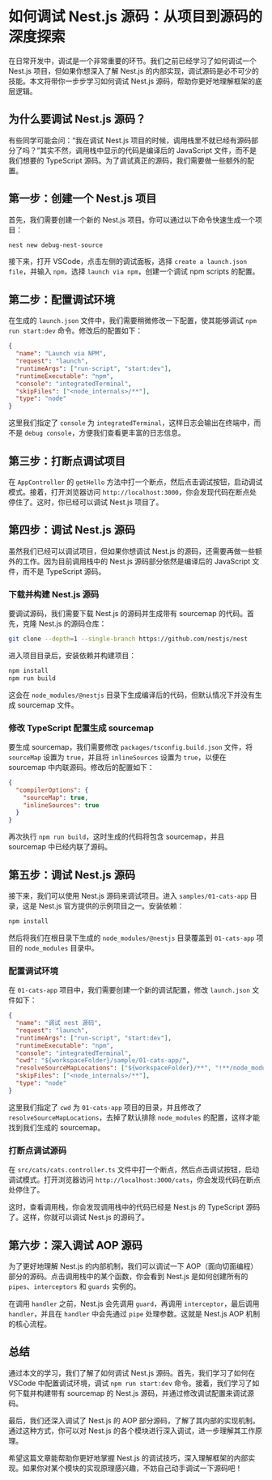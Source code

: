 # 如何调试 Nest.js 源码：从项目到源码的深度探索

在日常开发中，调试是一个非常重要的环节。我们之前已经学习了如何调试一个 Nest.js 项目，但如果你想深入了解 Nest.js 的内部实现，调试源码是必不可少的技能。本文将带你一步步学习如何调试 Nest.js 源码，帮助你更好地理解框架的底层逻辑。

## 为什么要调试 Nest.js 源码？

有些同学可能会问：“我在调试 Nest.js 项目的时候，调用栈里不就已经有源码部分了吗？”其实不然，调用栈中显示的代码是编译后的 JavaScript 文件，而不是我们想要的 TypeScript 源码。为了调试真正的源码，我们需要做一些额外的配置。

## 第一步：创建一个 Nest.js 项目

首先，我们需要创建一个新的 Nest.js 项目。你可以通过以下命令快速生成一个项目：

```bash
nest new debug-nest-source
```

接下来，打开 VSCode，点击左侧的调试面板，选择 `create a launch.json file`，并输入 `npm`，选择 `launch via npm`，创建一个调试 npm scripts 的配置。

## 第二步：配置调试环境

在生成的 `launch.json` 文件中，我们需要稍微修改一下配置，使其能够调试 `npm run start:dev` 命令。修改后的配置如下：

```json
{
  "name": "Launch via NPM",
  "request": "launch",
  "runtimeArgs": ["run-script", "start:dev"],
  "runtimeExecutable": "npm",
  "console": "integratedTerminal",
  "skipFiles": ["<node_internals>/**"],
  "type": "node"
}
```

这里我们指定了 `console` 为 `integratedTerminal`，这样日志会输出在终端中，而不是 `debug console`，方便我们查看更丰富的日志信息。

## 第三步：打断点调试项目

在 `AppController` 的 `getHello` 方法中打一个断点，然后点击调试按钮，启动调试模式。接着，打开浏览器访问 `http://localhost:3000`，你会发现代码在断点处停住了。这时，你已经可以调试 Nest.js 项目了。

## 第四步：调试 Nest.js 源码

虽然我们已经可以调试项目，但如果你想调试 Nest.js 的源码，还需要再做一些额外的工作。因为目前调用栈中的 Nest.js 源码部分依然是编译后的 JavaScript 文件，而不是 TypeScript 源码。

### 下载并构建 Nest.js 源码

要调试源码，我们需要下载 Nest.js 的源码并生成带有 sourcemap 的代码。首先，克隆 Nest.js 的源码仓库：

```bash
git clone --depth=1 --single-branch https://github.com/nestjs/nest
```

进入项目目录后，安装依赖并构建项目：

```bash
npm install
npm run build
```

这会在 `node_modules/@nestjs` 目录下生成编译后的代码，但默认情况下并没有生成 sourcemap 文件。

### 修改 TypeScript 配置生成 sourcemap

要生成 sourcemap，我们需要修改 `packages/tsconfig.build.json` 文件，将 `sourceMap` 设置为 `true`，并且将 `inlineSources` 设置为 `true`，以便在 sourcemap 中内联源码。修改后的配置如下：

```json
{
  "compilerOptions": {
    "sourceMap": true,
    "inlineSources": true
  }
}
```

再次执行 `npm run build`，这时生成的代码将包含 sourcemap，并且 sourcemap 中已经内联了源码。

## 第五步：调试 Nest.js 源码

接下来，我们可以使用 Nest.js 源码来调试项目。进入 `samples/01-cats-app` 目录，这是 Nest.js 官方提供的示例项目之一。安装依赖：

```bash
npm install
```

然后将我们在根目录下生成的 `node_modules/@nestjs` 目录覆盖到 `01-cats-app` 项目的 `node_modules` 目录中。

### 配置调试环境

在 `01-cats-app` 项目中，我们需要创建一个新的调试配置，修改 `launch.json` 文件如下：

```json
{
  "name": "调试 nest 源码",
  "request": "launch",
  "runtimeArgs": ["run-script", "start:dev"],
  "runtimeExecutable": "npm",
  "console": "integratedTerminal",
  "cwd": "${workspaceFolder}/sample/01-cats-app/",
  "resolveSourceMapLocations": ["${workspaceFolder}/**", "!**/node_modules/**"],
  "skipFiles": ["<node_internals>/**"],
  "type": "node"
}
```

这里我们指定了 `cwd` 为 `01-cats-app` 项目的目录，并且修改了 `resolveSourceMapLocations`，去掉了默认排除 `node_modules` 的配置，这样才能找到我们生成的 sourcemap。

### 打断点调试源码

在 `src/cats/cats.controller.ts` 文件中打一个断点，然后点击调试按钮，启动调试模式。打开浏览器访问 `http://localhost:3000/cats`，你会发现代码在断点处停住了。

这时，查看调用栈，你会发现调用栈中的代码已经是 Nest.js 的 TypeScript 源码了。这样，你就可以调试 Nest.js 的源码了。

## 第六步：深入调试 AOP 源码

为了更好地理解 Nest.js 的内部机制，我们可以调试一下 AOP（面向切面编程）部分的源码。点击调用栈中的某个函数，你会看到 Nest.js 是如何创建所有的 `pipes`、`interceptors` 和 `guards` 实例的。

在调用 `handler` 之前，Nest.js 会先调用 `guard`，再调用 `interceptor`，最后调用 `handler`，并且在 `handler` 中会先通过 `pipe` 处理参数。这就是 Nest.js AOP 机制的核心流程。

## 总结

通过本文的学习，我们了解了如何调试 Nest.js 源码。首先，我们学习了如何在 VSCode 中配置调试环境，调试 `npm run start:dev` 命令。接着，我们学习了如何下载并构建带有 sourcemap 的 Nest.js 源码，并通过修改调试配置来调试源码。

最后，我们还深入调试了 Nest.js 的 AOP 部分源码，了解了其内部的实现机制。通过这种方式，你可以对 Nest.js 的各个模块进行深入调试，进一步理解其工作原理。

希望这篇文章能帮助你更好地掌握 Nest.js 的调试技巧，深入理解框架的内部实现。如果你对某个模块的实现原理感兴趣，不妨自己动手调试一下源码吧！
